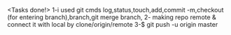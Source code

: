 <Tasks done!>
1-i used git cmds log,status,touch,add,commit -m,checkout (for entering branch),branch,git merge branch,
2- making repo remote & connect it with local by clone/origin/remote
3-$ git push -u origin master

